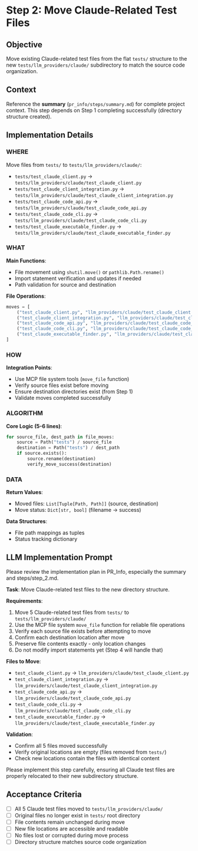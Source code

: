 # Step 2: Move Claude-Related Test Files

## Objective

Move existing Claude-related test files from the flat `tests/` structure to the new `tests/llm_providers/claude/` subdirectory to match the source code organization.

## Context

Reference the **summary** (`pr_info/steps/summary.md`) for complete project context. This step depends on Step 1 completing successfully (directory structure created).

## Implementation Details

### WHERE
Move files from `tests/` to `tests/llm_providers/claude/`:
- `tests/test_claude_client.py` → `tests/llm_providers/claude/test_claude_client.py`
- `tests/test_claude_client_integration.py` → `tests/llm_providers/claude/test_claude_client_integration.py`
- `tests/test_claude_code_api.py` → `tests/llm_providers/claude/test_claude_code_api.py`
- `tests/test_claude_code_cli.py` → `tests/llm_providers/claude/test_claude_code_cli.py`
- `tests/test_claude_executable_finder.py` → `tests/llm_providers/claude/test_claude_executable_finder.py`

### WHAT
**Main Functions**:
- File movement using `shutil.move()` or `pathlib.Path.rename()`
- Import statement verification and updates if needed
- Path validation for source and destination

**File Operations**:
```python
moves = [
    ("test_claude_client.py", "llm_providers/claude/test_claude_client.py"),
    ("test_claude_client_integration.py", "llm_providers/claude/test_claude_client_integration.py"),
    ("test_claude_code_api.py", "llm_providers/claude/test_claude_code_api.py"),
    ("test_claude_code_cli.py", "llm_providers/claude/test_claude_code_cli.py"),
    ("test_claude_executable_finder.py", "llm_providers/claude/test_claude_executable_finder.py")
]
```

### HOW
**Integration Points**:
- Use MCP file system tools (`move_file` function)
- Verify source files exist before moving
- Ensure destination directories exist (from Step 1)
- Validate moves completed successfully

### ALGORITHM
**Core Logic (5-6 lines)**:
```python
for source_file, dest_path in file_moves:
    source = Path("tests") / source_file
    destination = Path("tests") / dest_path
    if source.exists():
        source.rename(destination)
        verify_move_success(destination)
```

### DATA
**Return Values**:
- Moved files: `List[Tuple[Path, Path]]` (source, destination)
- Move status: `Dict[str, bool]` (filename → success)

**Data Structures**:
- File path mappings as tuples
- Status tracking dictionary

## LLM Implementation Prompt

Please review the implementation plan in PR_Info, especially the summary and steps/step_2.md.

**Task**: Move Claude-related test files to the new directory structure.

**Requirements**:
1. Move 5 Claude-related test files from `tests/` to `tests/llm_providers/claude/`
2. Use the MCP file system `move_file` function for reliable file operations
3. Verify each source file exists before attempting to move
4. Confirm each destination location after move
5. Preserve file contents exactly - only location changes
6. Do not modify import statements yet (Step 4 will handle that)

**Files to Move**:
- `test_claude_client.py` → `llm_providers/claude/test_claude_client.py`
- `test_claude_client_integration.py` → `llm_providers/claude/test_claude_client_integration.py`
- `test_claude_code_api.py` → `llm_providers/claude/test_claude_code_api.py`
- `test_claude_code_cli.py` → `llm_providers/claude/test_claude_code_cli.py`
- `test_claude_executable_finder.py` → `llm_providers/claude/test_claude_executable_finder.py`

**Validation**:
- Confirm all 5 files moved successfully
- Verify original locations are empty (files removed from `tests/`)
- Check new locations contain the files with identical content

Please implement this step carefully, ensuring all Claude test files are properly relocated to their new subdirectory structure.

## Acceptance Criteria

- [ ] All 5 Claude test files moved to `tests/llm_providers/claude/`
- [ ] Original files no longer exist in `tests/` root directory
- [ ] File contents remain unchanged during move
- [ ] New file locations are accessible and readable
- [ ] No files lost or corrupted during move process
- [ ] Directory structure matches source code organization
